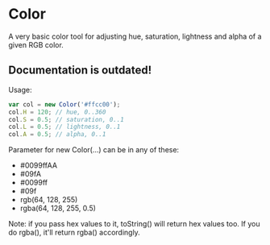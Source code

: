 Color
=====

A very basic color tool for adjusting hue, saturation, lightness and alpha of a given RGB color.

## Documentation is outdated!

Usage:

~~~ js
var col = new Color('#ffcc00');
col.H = 120; // hue, 0..360
col.S = 0.5; // saturation, 0..1
col.L = 0.5; // lightness, 0..1
col.A = 0.5; // alpha, 0..1
~~~

Parameter for new Color(...) can be in any of these:

 * #0099ffAA
 * #09fA
 * #0099ff
 * #09f
 * rgb(64, 128, 255)
 * rgba(64, 128, 255, 0.5)

Note: if you pass hex values to it, toString() will return hex values too. If you do rgba(), it'll return rgba() accordingly.
